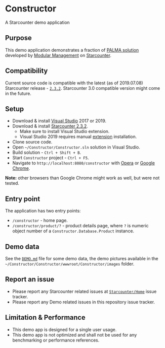 # Constructor

A Starcounter demo application

## Purpose

This demo application demonstrates a fraction of [PALMA solution](https://modularmanagement.com/palma/) developed by [Modular Management](https://modularmanagement.com/) on [Starcounter](https://starcounter.com/).

## Compatibility

Current source code is compatible with the latest (as of 2019.07.08) Starcounter release - [`2.3.2`](https://starcounter.io/download/). Starcounter 3.0 compatible version might come in the future.

## Setup

- Download & install [Visual Studio](https://visualstudio.microsoft.com/downloads/) 2017 or 2019.
- Download & install [Starcounter 2.3.2](https://starcounter.io/download/).
  - Make sure to install Visual Studio extension.
  - Visual Studio 2019 requires manual [extension](https://marketplace.visualstudio.com/items?itemName=Starcounter.StarcounterforVisualStudio) installation.
- Clone source code.
- Open `~/Constructor/Constructor.sln` solution in Visual Studio.
- Build solution - `Ctrl + Shift + B`.
- Start `Constructor` project - `Ctrl + F5`.
- Navigate to `http://localhost:8080/constructor` with [Opera](https://www.opera.com/computer) or [Google Chrome](https://www.google.com/chrome/).

**Note:** other browsers than Google Chrome might work as well, but were not tested.

## Entry point

The application has two entry points:

 - `/constructor` - home page.
 - `/constructor/product/?` - product details page, where `?` is numeric object number of a `Constructor.Database.Product` instance.

 ## Demo data

 See the [`DEMO.md`](DEMO.md) file for some demo data, the demo pictures available in the `~/Constructor/Constructor/wwwroot/Constructor/images` folder.

 ## Report an issue

 - Please report any Starcounter related issues at [`Starcounter/Home`](https://github.com/Starcounter/Home/issues) issue tracker.
 - Please report any Demo related issues in this repository issue tracker.

 ## Limitation & Performance

 - This demo app is designed for a single user usage.
 - This demo app is not optimized and shall not be used for any benchmarking or performance references.
